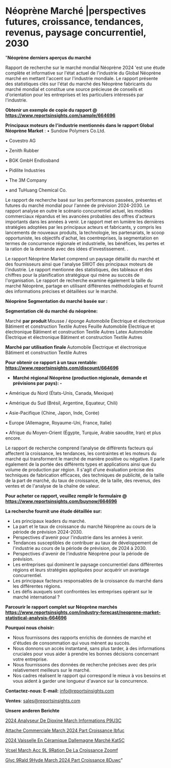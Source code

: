 # Néoprène Marché |perspectives futures, croissance, tendances, revenus, paysage concurrentiel, 2030

"<strong>Néoprène derniers aperçus du marché</strong>

Rapport de recherche sur le marché mondial Néoprène 2024 'est une étude complète et informative sur l'état actuel de l'industrie du Global Néoprène marché en mettant l'accent sur l'industrie mondiale. Le rapport présente des statistiques clés sur l'état du marché des Néoprène fabricants du marché mondial et constitue une source précieuse de conseils et d'orientation pour les entreprises et les particuliers intéressés par l'industrie.

<strong>Obtenir un exemple de copie du rapport @ <a href=https://www.reportsinsights.com/sample/664696>https://www.reportsinsights.com/sample/664696</a></strong>

<strong>Principaux moteurs de l'industrie mentionnés dans le rapport Global Néoprène Market</strong> :
• Sundow Polymers Co.Ltd.

• Covestro AG

• Zenith Rubber

• BGK GmbH Endlosband

• Pidilite Industries

• The 3M Company

• and TuHuang Chemical Co.

Le rapport de recherche basé sur les performances passées, présentes et futures du marché mondial pour l'année de prévision 2024-2030. Le rapport analyse en outre le scénario concurrentiel actuel, les modèles commerciaux répandus et les avancées probables des offres d'acteurs importants dans les années à venir. Le rapport met en lumière les dernières stratégies adoptées par les principaux acteurs et fabricants, y compris les lancements de nouveaux produits, la technologie, les partenariats, le scoop opportuniste, les objectifs d'achat, les coentreprises, la segmentation en termes de concurrence régionale et industrielle, les bénéfices, les pertes et la ration de la demande avec des idées d'investissement. .

Le rapport Néoprène Market comprend un paysage détaillé du marché et des fournisseurs ainsi que l'analyse SWOT des principaux moteurs de l'industrie. Le rapport mentionne des statistiques, des tableaux et des chiffres pour la planification stratégique qui mène au succès de l'organisation. Le rapport de recherche examine également la taille du marché Néoprène, partage en utilisant différentes méthodologies et fournit des informations précises et détaillées sur le marché.

<strong>Néoprène Segmentation du marché basée sur :</strong>

<strong> Segmentation clé du marché du néoprène: </strong>

Marché <strong> par produit </strong>
Mousse / éponge
Automobile
Électrique et électronique
Bâtiment et construction
Textile
Autres
Feuille
Automobile
Électrique et électronique
Bâtiment et construction
Textile
Autres
Latex
Automobile
Électrique et électronique
Bâtiment et construction
Textile
Autres

<strong> Marché par utilisation finale </strong>
Automobile
Électrique et électronique
Bâtiment et construction
Textile
Autres

<strong>Pour obtenir ce rapport à un taux rentable: <a href=https://www.reportsinsights.com/discount/664696>https://www.reportsinsights.com/discount/664696</a></strong>
<ul>
  <li><strong>Marché régional Néoprène (production régionale, demande et prévisions par pays): -</strong></li>
</ul>
• Amérique du Nord (États-Unis, Canada, Mexique)

• Amérique du Sud (Brésil, Argentine, Equateur, Chili)

• Asie-Pacifique (Chine, Japon, Inde, Corée)

• Europe (Allemagne, Royaume-Uni, France, Italie)

• Afrique du Moyen-Orient (Égypte, Turquie, Arabie saoudite, Iran) et plus encore.

Le rapport de recherche comprend l’analyse de différents facteurs qui affectent la croissance, les tendances, les contraintes et les moteurs du marché qui transforment le marché de manière positive ou négative. Il parle également de la portée des différents types et applications ainsi que du volume de production par région. Il s'agit d'une évaluation précise des techniques de fabrication efficaces, des techniques de publicité, de la taille de la part de marché, du taux de croissance, de la taille, des revenus, des ventes et de l'analyse de la chaîne de valeur.

<strong>Pour acheter ce rapport, veuillez remplir le formulaire @   <a href=https://www.reportsinsights.com/buynow/664696>https://www.reportsinsights.com/buynow/664696</a></strong>

<strong>La recherche fournit une étude détaillée sur:</strong>
<ul>
  <li>Les principaux leaders du marché.</li>
  <li>La part et le taux de croissance du marché Néoprène au cours de la période de prévision 2024-2030.</li>
  <li>Perspectives d'avenir pour l'industrie dans les années à venir.</li>
  <li>Tendances susceptibles de contribuer au taux de développement de l'industrie au cours de la période de prévision, de 2024 à 2030.</li>
  <li>Perspectives d'avenir de l'industrie Néoprène pour la période de prévision.</li>
  <li>Les entreprises qui dominent le paysage concurrentiel dans différentes régions et leurs stratégies appliquées pour acquérir un avantage concurrentiel.</li>
  <li>Les principaux facteurs responsables de la croissance du marché dans les différentes régions.</li>
  <li>Les défis auxquels sont confrontées les entreprises opérant sur le marché international ?</li>
</ul>

<strong>Parcourir le rapport complet sur Néoprène marchés <a href=https://www.reportsinsights.com/industry-forecast/neoprene-market-statistical-analysis-664696>https://www.reportsinsights.com/industry-forecast/neoprene-market-statistical-analysis-664696</a></strong>

<strong>Pourquoi nous choisir:</strong>
<ul>
  <li>Nous fournissons des rapports enrichis de données de marché et d'études de consommation qui vous mènent au succès.</li>
  <li>Nous donnons un accès instantané, sans plus tarder, à des informations cruciales pour vous aider à prendre les bonnes décisions concernant votre entreprise.</li>
  <li>Nous fournissons des données de recherche précises avec des prix relativement meilleurs sur le marché.</li>
  <li>Nos cadres réalisent le rapport qui correspond le mieux à vos besoins et vous aident à garder une longueur d'avance sur la concurrence.</li>
</ul>
<strong>Contactez-nous:
</strong><strong>E-mail:</strong> <a href=mailto:info@reportsinsights.com>info@reportsinsights.com</a>

<strong>Ventes</strong>: <a href=mailto:sales@reportsinsights.com>sales@reportsinsights.com</a>

<strong>Unsere anderen Berichte</strong>

<a href=https://www.linkedin.com/pulse/2024-analyseur-de-dioxine-march%C3%A9-informations-p9u3c/>2024 Analyseur De Dioxine March Informations P9U3C</a>

<a href=https://www.linkedin.com/pulse/attache-commerciale-march%C3%A9-2024-part-croissance-ibfuc/>Attache Commerciale March 2024 Part Croissance Ibfuc</a>

<a href=https://www.linkedin.com/pulse/2024-vaisselle-en-céramique-dallemagne-marché-kat5c/>2024 Vaisselle En Céramique Dallemagne Marché Kat5C</a>

<a href=https://www.linkedin.com/pulse/vcsel-march%C3%A9-acc%C3%A9l%C3%A9ration-de-la-croissance-zoomf/>Vcsel March Acc 9L 9Ration De La Croissance Zoomf</a>

<a href=https://www.linkedin.com/pulse/glyc%C3%A9rald%C3%A9hyde-march%C3%A9-2024-part-croissance-8duwc/>Glyc 9Rald 9Hyde March 2024 Part Croissance 8Duwc</a>"
